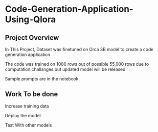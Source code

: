 # Code-Generation-Application-Using-Qlora

## Project Overview
In This Project, Dataset was finetuned on Orca 3B model to create a code generation application 

The code was trained on 1000 rows out of possible 55,000 rows due to computation challanges but updated model will be released

Sample prompts are in the notebook. 

## Work To be done
Increase training data

Deploy the model

Test With other models
